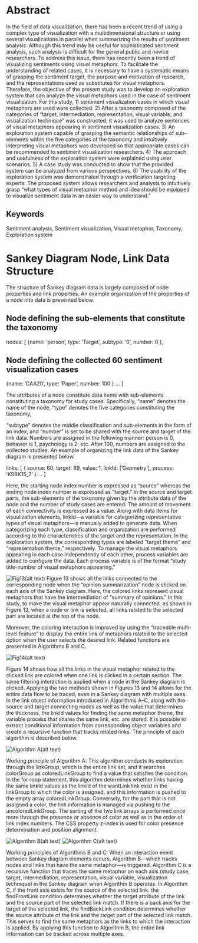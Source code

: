 <!-- # Getting Started with Create React App

This project was bootstrapped with [Create React App](https://github.com/facebook/create-react-app).

## Available Scripts

In the project directory, you can run:

### `npm start`

Runs the app in the development mode.\
Open [http://localhost:3000](http://localhost:3000) to view it in the browser.

The page will reload if you make edits.\
You will also see any lint errors in the console.

### `npm test`

Launches the test runner in the interactive watch mode.\
See the section about [running tests](https://facebook.github.io/create-react-app/docs/running-tests) for more information.

### `npm run build`

Builds the app for production to the `build` folder.\
It correctly bundles React in production mode and optimizes the build for the best performance.

The build is minified and the filenames include the hashes.\
Your app is ready to be deployed!

See the section about [deployment](https://facebook.github.io/create-react-app/docs/deployment) for more information.

### `npm run eject`

**Note: this is a one-way operation. Once you `eject`, you can’t go back!**

If you aren’t satisfied with the build tool and configuration choices, you can `eject` at any time. This command will remove the single build dependency from your project.

Instead, it will copy all the configuration files and the transitive dependencies (webpack, Babel, ESLint, etc) right into your project so you have full control over them. All of the commands except `eject` will still work, but they will point to the copied scripts so you can tweak them. At this point you’re on your own.

You don’t have to ever use `eject`. The curated feature set is suitable for small and middle deployments, and you shouldn’t feel obligated to use this feature. However we understand that this tool wouldn’t be useful if you couldn’t customize it when you are ready for it.

## Learn More

You can learn more in the [Create React App documentation](https://facebook.github.io/create-react-app/docs/getting-started).

To learn React, check out the [React documentation](https://reactjs.org/). -->

# Abstract

In the field of data visualization, there has been a recent trend of using a complex type of visualization with a multidimensional structure or using several visualizations in parallel when summarizing the results of sentiment analysis. Although this trend may be useful for sophisticated sentiment analysis, such analysis is difficult for the general public and novice researchers. To address this issue, there has recently been a trend of visualizing sentiments using visual metaphors. To facilitate the understanding of related cases, it is necessary to have a systematic means of grasping the sentiment target, the purpose and motivation of research, and the representations used as substitutes for visual metaphors. Therefore, the objective of the present study was to develop an exploration system that can analyze the visual metaphors used in the case of sentiment visualization. For this study, 1) sentiment visualization cases in which visual metaphors are used were collected. 2) After a taxonomy composed of the categories of “target, intermediation, representation, visual variable, and visualization technique” was constructed, it was used to analyze sentences of visual metaphors appearing in sentiment visualization cases. 3) An exploration system capable of grasping the semantic relationships of sub-elements within the five categories of the taxonomy and intuitively interpreting visual metaphors was developed so that appropriate cases can be recommended to sentiment visualization researchers. 4) The approach and usefulness of the exploration system were explained using user scenarios. 5) A case study was conducted to show that the provided system can be analyzed from various perspectives. 6) The usability of the exploration system was demonstrated through a verification targeting experts. The proposed system allows researchers and analysts to intuitively grasp “what types of visual metaphor method and idea should be equipped to visualize sentiment data in an easier way to understand.”

## Keywords

Sentiment analysis, Sentiment visualization, Visual metaphor, Taxonomy, Exploration system

# Sankey Diagram Node, Link Data Structure

The structure of Sankey diagram data is largely composed of node properties and link properties. An example organization of the properties of a node into data is presented below.

## Node defining the sub-elements that constitute the taxonomy

nodes: [
{name: ’person’,
type: ’Target’,
subtype: ’0’,
number: 0
},

## Node defining the collected 60 sentiment visualization cases

{name: ’CAA20’,
type: ’Paper’,
number: 100
} ...
]

The attributes of a node constitute data items with sub-elements constituting a taxonomy for study cases. Specifically, “name” denotes the name of the node, “type” denotes the five categories constituting the taxonomy,

“subtype” denotes the middle classification and sub-elements in the form of an index, and “number” is set to be shared with the source and target of the link data. Numbers are assigned in the following manner: person is 0, behavior is 1, psychology is 2, etc. After 100, numbers are assigned to the collected studies.
An example of organizing the link data of the Sankey diagram is presented below.

links: [
{
source: 60,
target: 89,
value: 1,
linkId: [’Geometry’],
process: ’KSBK15_7’
} ...
]

Here, the starting node index number is expressed as “source” whereas the ending node index number is expressed as “target.” In the source and target parts, the sub-elements of the taxonomy given by the attribute data of the node and the number of study cases are entered. The amount of movement of each connectivity is expressed as a value. Along with data items for visualization elements, linkId—a variable for categorizing representative types of visual metaphors—is manually added to generate data. When categorizing each type, classification and organization are performed according to the characteristics of the target and the representation. In the exploration system, the corresponding types are labeled “target theme” and “representation theme,” respectively. To manage the visual metaphors appearing in each case independently of each other, process variables are added to configure the data. Each process variable is of the format “study title-number of visual metaphors appearing.”

![Fig13(alt text)](https://github.com/hm00081/metaphorVis/blob/main/images/Fig13.jpg)
Figure 13 shows all the links connected to the corresponding node when the “opinion summarization” node is clicked on each axis of the Sankey diagram. Here, the colored links represent visual metaphors that have the intermediation of “summary of opinions.” In this study, to make the visual metaphor appear naturally connected, as shown in Figure 13, when a node or link is selected, all links related to the selected part are located at the top of the node.

Moreover, the coloring interaction is improved by using the “traceable multi-level feature” to display the entire link of metaphors related to the selected option when the user selects the desired link.
Related functions are presented in Algorithms B and C.

![Fig14(alt text)](https://github.com/hm00081/metaphorVis/blob/main/images/Fig14.jpg)

Figure 14 shows how all the links in the visual metaphor related to the clicked link are colored when one link is clicked in a certain section. The same filtering interaction is applied when a node in the Sankey diagram is clicked. Applying the two methods shown in Figures 13 and 14 allows for the entire data flow to be traced, even in a Sankey diagram with multiple axes.
In the link object information introduced in Algorithms A–C, along with the source and target connecting nodes as well as the value that determines the thickness, the linkId values for finding the same metaphor theme, the variable process that shares the same link, etc. are stored. It is possible to extract conditional information from corresponding object variables and create a recursive function that tracks related links. The principle of each algorithm is described below.

![Algorithm A(alt text)](https://github.com/hm00081/metaphorVis/blob/main/images/AlgorithmA.jpg)

Working principle of Algorithm A: This algorithm conducts its exploration through the linkGroup, which is the entire link set, and it searches colorGroup as coloredLinkGroup to find a value that satisfies the condition. In the for-loop statement, this algorithm determines whether links having the same linkId values as the linkId of the wantLink link exist in the linkGroup to which the color is assigned, and this information is pushed to the empty
array coloredLinkGroup. Conversely, for the part that is not assigned a color, the link information is managed via pushing to the uncoloredLinkGroup. The sorting of the two link arrays is performed once more through the presence or absence of color as well as in the order of link index numbers. The CSS property z-index is used for color presence determination and position alignment.

![Algorithm B(alt text)](https://github.com/hm00081/metaphorVis/blob/main/images/AlgorithmB.jpg)
![Algorithm C(alt text)](https://github.com/hm00081/metaphorVis/blob/main/images/AlgorithmC.jpg)

Working principles of Algorithms B and C: When an interaction event between Sankey diagram elements occurs, Algorithm B—which tracks nodes and links that have the same metaphor—is triggered. Algorithm C is a recursive function that traces the same metaphor on each axis (study case, target, intermediation, representation, visual variable, visualization technique) in the Sankey diagram when Algorithm B operates.
In Algorithm C, if the front axis exists for the source of the selected link. the findFrontLink condition determines whether the target attribute of the link and the source part of the selected link match. If there is a back axis for the target of the selected link, the findBackLink condition determines whether the source attribute of the link and the target part of the selected link match. This serves to find the same metaphors as the links to which the interaction is applied. By applying this function to Algorithm B, the entire link information can be tracked across multiple axes.
